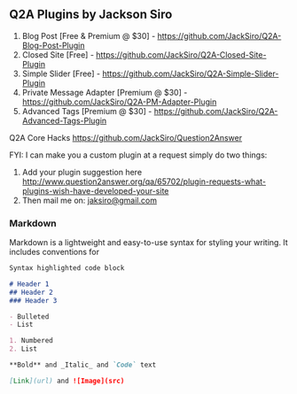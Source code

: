 ## Q2A Plugins by Jackson Siro

1. Blog Post [Free & Premium @ $30] - https://github.com/JackSiro/Q2A-Blog-Post-Plugin
2. Closed Site [Free] - https://github.com/JackSiro/Q2A-Closed-Site-Plugin
3. Simple Slider  [Free] - https://github.com/JackSiro/Q2A-Simple-Slider-Plugin
4. Private Message Adapter [Premium @ $30] - https://github.com/JackSiro/Q2A-PM-Adapter-Plugin
5. Advanced Tags  [Premium @ $30] - https://github.com/JackSiro/Q2A-Advanced-Tags-Plugin

Q2A Core Hacks https://github.com/JackSiro/Question2Answer

FYI: I can make you a custom plugin at a request simply do two things:
1. Add your plugin suggestion here http://www.question2answer.org/qa/65702/plugin-requests-what-plugins-wish-have-developed-your-site
2. Then mail me on: jaksiro@gmail.com


### Markdown

Markdown is a lightweight and easy-to-use syntax for styling your writing. It includes conventions for

```markdown
Syntax highlighted code block

# Header 1
## Header 2
### Header 3

- Bulleted
- List

1. Numbered
2. List

**Bold** and _Italic_ and `Code` text

[Link](url) and ![Image](src)
```

